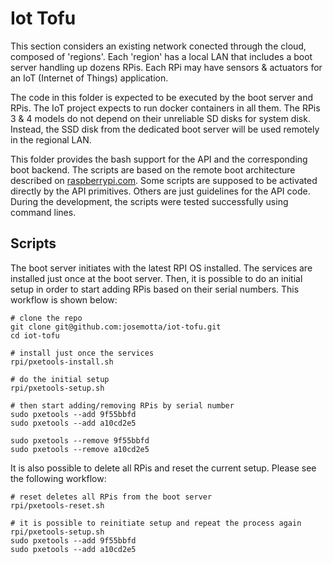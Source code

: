 # Iot Tofu

This section considers an existing network conected through the cloud, composed of 'regions'. Each 'region' has a local LAN that includes a boot server handling up dozens RPis. Each RPi may have sensors & actuators for an IoT (Internet of Things) application.

The code in this folder is expected to be executed by the boot server and RPis. The IoT project expects to run docker containers in all them. The RPis 3 & 4 models do not depend on their unreliable SD disks for system disk. Instead, the SSD disk from the dedicated boot server will be used remotely in the regional LAN.

This folder provides the bash support for the API and the corresponding boot backend. The scripts are based on the remote boot architecture described on [raspberrypi.com](https://www.raspberrypi.com/documentation/computers/remote-access.html#using-pxetools). Some scripts are supposed to be activated directly by the API primitives. Others are just guidelines for the API code. During the development, the scripts were tested successfully using command lines.

## Scripts

The boot server initiates with the latest RPI OS installed. The services are installed just once at the boot server. Then, it is possible to do an initial setup in order to start adding RPis based on their serial numbers. This workflow is shown below:

```
# clone the repo
git clone git@github.com:josemotta/iot-tofu.git
cd iot-tofu

# install just once the services
rpi/pxetools-install.sh

# do the initial setup
rpi/pxetools-setup.sh

# then start adding/removing RPis by serial number
sudo pxetools --add 9f55bbfd
sudo pxetools --add a10cd2e5

sudo pxetools --remove 9f55bbfd
sudo pxetools --remove a10cd2e5
```

It is also possible to delete all RPis and reset the current setup. Please see the following workflow:

```
# reset deletes all RPis from the boot server
rpi/pxetools-reset.sh

# it is possible to reinitiate setup and repeat the process again
rpi/pxetools-setup.sh
sudo pxetools --add 9f55bbfd
sudo pxetools --add a10cd2e5
```
